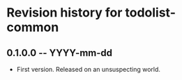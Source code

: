 # Revision history for todolist-common

## 0.1.0.0 -- YYYY-mm-dd

* First version. Released on an unsuspecting world.
